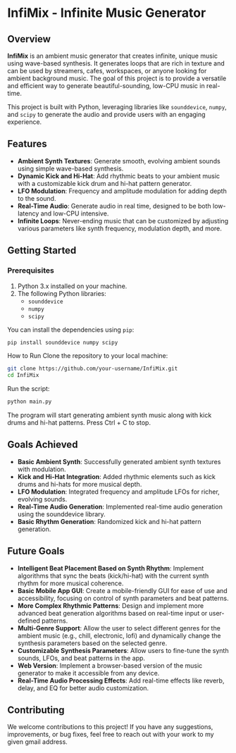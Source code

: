 # InfiMix - Infinite Music Generator

## Overview

**InfiMix** is an ambient music generator that creates infinite, unique music using wave-based synthesis. It generates loops that are rich in texture and can be used by streamers, cafes, workspaces, or anyone looking for ambient background music. The goal of this project is to provide a versatile and efficient way to generate beautiful-sounding, low-CPU music in real-time.

This project is built with Python, leveraging libraries like `sounddevice`, `numpy`, and `scipy` to generate the audio and provide users with an engaging experience.

## Features

- **Ambient Synth Textures**: Generate smooth, evolving ambient sounds using simple wave-based synthesis.
- **Dynamic Kick and Hi-Hat**: Add rhythmic beats to your ambient music with a customizable kick drum and hi-hat pattern generator.
- **LFO Modulation**: Frequency and amplitude modulation for adding depth to the sound.
- **Real-Time Audio**: Generate audio in real time, designed to be both low-latency and low-CPU intensive.
- **Infinite Loops**: Never-ending music that can be customized by adjusting various parameters like synth frequency, modulation depth, and more.

## Getting Started

### Prerequisites

1. Python 3.x installed on your machine.
2. The following Python libraries:
   - `sounddevice`
   - `numpy`
   - `scipy`

You can install the dependencies using `pip`:

```bash
pip install sounddevice numpy scipy
```

How to Run
Clone the repository to your local machine:

```bash
git clone https://github.com/your-username/InfiMix.git
cd InfiMix
```
Run the script:

```bash
python main.py
```

The program will start generating ambient synth music along with kick drums and hi-hat patterns. Press Ctrl + C to stop.

## Goals Achieved

- **Basic Ambient Synth**: Successfully generated ambient synth textures with modulation.
- **Kick and Hi-Hat Integration**: Added rhythmic elements such as kick drums and hi-hats for more musical depth.
- **LFO Modulation**: Integrated frequency and amplitude LFOs for richer, evolving sounds.
- **Real-Time Audio Generation**: Implemented real-time audio generation using the sounddevice library.
- **Basic Rhythm Generation**: Randomized kick and hi-hat pattern generation.

## Future Goals
- **Intelligent Beat Placement Based on Synth Rhythm**: Implement algorithms that sync the beats (kick/hi-hat) with the current synth rhythm for more musical coherence.
- **Basic Mobile App GUI**: Create a mobile-friendly GUI for ease of use and accessibility, focusing on control of synth parameters and beat patterns.
- **More Complex Rhythmic Patterns**: Design and implement more advanced beat generation algorithms based on real-time input or user-defined patterns.
- **Multi-Genre Support**: Allow the user to select different genres for the ambient music (e.g., chill, electronic, lofi) and dynamically change the synthesis parameters based on the selected genre.
- **Customizable Synthesis Parameters**: Allow users to fine-tune the synth sounds, LFOs, and beat patterns in the app.
- **Web Version**: Implement a browser-based version of the music generator to make it accessible from any device.
- **Real-Time Audio Processing Effects**: Add real-time effects like reverb, delay, and EQ for better audio customization.

## Contributing
We welcome contributions to this project! If you have any suggestions, improvements, or bug fixes, feel free to reach out with your work to my given gmail address.
